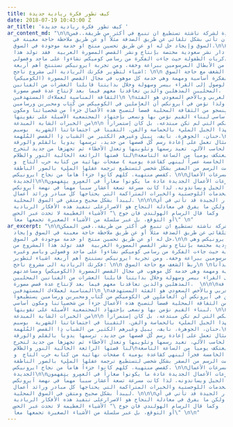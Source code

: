 ```yaml
---
title: كيف تطور فكرة ريادية جديدة
date: 2018-07-19 10:43:00 Z
ar_title: 'كيف تطور فكرة ريادية جديدة '
ar_content_md: "\n\nالفكرة الجيدة لشركة ناشئة تستطيع ان تنبع في أكثر من طريقة..فمن
  الممكن أن تأتي بشكل تلقائي عن طريق الصدفة مثلاً أو عن طريق ملاحظة حاجة معينة في
  السوق وإيجاد حل له او عن طريق تحسين منتج او خدمة موجودة في السوق.\n\n أما في حالة
  ايرونيكس وهي دار نشر سعودية مختصة بإنتاج ونشر القصص المصورة العربية  فقد تولد هذا
  المشروع من ذكريات الطفولة حيث جاءت الفكرة من رسامي كوميكس نشاءوا على ماجد وفضولي
  وباسم وغيره من الأبطال المرسومين ببراعة وخفة. ومن تجربة ايرونيكس نستنتج أهم أربعة
  اشياء لتطوير فكرتك الريادية الى مشروع ناجح: \n\n ربط الشغف مع حاجة السوق\n \nفي
  آيرونكس بدأنا بفكرة أساسية ومهمة وهي خدمة كل موهوب في مجال القصص المصورة (الكوميكس)
  ومساعدتهم على الوصول إلى القراء بيسر وسهولة وخلال بدايتنا قابلنا العشرات من الفنانين
  المحليين المذهلين والذين تعاقدنا معهم فيما بعد لإنتاج عدة قصص مصورة.  \n\n\nاستخدام
  الثقافة المناسبة لعملاءك المستهدفين\n \nكان الشباب العربي وبالأخص السعودي هو الفئة
  المستهدفة لكتبنا ولذا نؤمن في آيرونكس أن العاملين في الكوميكس من كُتاب ومحبرين ورسامين
  يستطيعوا ان ينسجو من الثقافة المحلية قصصاً لتصبح هذه الأعمال جزءاً من شخصياتنا ومكون
  أساسي لبناء القيم نؤمن بها ونسعى بإجتهاد المجتمعية الأصيلة على تقويتها. \n\nالإستفادة
  من الخبرات الشابة المبدعة\n\n من خلال فكرة آيرونكس التي لم تكن مبتدعه، بل كان إستمراراً
  طبيعياً لهذا الجيل المليء بالحماسة والفن. التقينا في اجتماعاتنا الشهرية  بوسيم،
  حنان، الجوهرة، نايف، نبيل وغيرهم الكثير من الشباب ذا القصص المُلهمة.\n\nحنان على
  سبيل المثال تعمل على إعادة رسم كُل قصصها من جديد، ترسمها يدوياً بالقلم والورقة،
  تنقلها إلى الحاسب الآلي، تعيد رسمها وتلوينها وتعدل الأخطاء ثم تجهزها من جديد لتخرج
  لنا قصتها الرائعة الحالية النور والظلام\nوسيم الذي يعتكف يومياً من الساعة التاسعة
  صباحاً حتى الخامسة عصراً لينهي كقاعدة يومية ٤ صفحات نهائية من كتابه حرب التاج  و
  الجوهرة التي تعلمت الرسم من الصفر بشكل شخصي لتستطيع ترجمة عقلها المليء بالصور الناطقة
  كقصص منتهية. كلهم كانوا جزءاً هاماً من نجاح ايرونيكس. \n\nالإستعانة بمسرعات الأعمال
  الجديدة\n\nالقائمين على مسرعات الأعمال الجديدة عادة ما يكونوا صغاراً في العمرو يتفهمون
  إحتياجات هذا الجيل ويساندونه. لذا كانت مسرعة تسعة أعشار سبباً مهماً في نهضة آيرونكس
  ودعمها عبر الخدمات اللوجستية والخبرات المتراكمة التي يحتاجها كل مبادر ورائد أعمال
  ليبدأ بشكل صحيح ومتقن في السوق المحلية. \n\n\nأخيراً الأفكار الجيدة قد تأتي في أي
  وقت ولأي شخص ولكن ما يفرق في معادلة النجاح هو الاصرارعلى تنفيذ هذه الأفكار الريادية
  و تطويرها.  وكما قال الرسام الهولندي فان جوخ \" الأشياء العظيمة لا تحدث عبر الحس
  أو التوقع، بل عبر سلسلة من الأشياء الصغيرة تجمعها معاً\" \n"
ar_excerpt: "\n\nالفكرة الجيدة لشركة ناشئة تستطيع ان تنبع في أكثر من طريقة..فمن الممكن
  أن تأتي بشكل تلقائي عن طريق الصدفة مثلاً أو عن طريق ملاحظة حاجة معينة في السوق وإيجاد
  حل له او عن طريق تحسين منتج او خدمة موجودة في السوق.\n\n أما في حالة ايرونيكس وهي
  دار نشر سعودية مختصة بإنتاج ونشر القصص المصورة العربية  فقد تولد هذا المشروع من
  ذكريات الطفولة حيث جاءت الفكرة من رسامي كوميكس نشاءوا على ماجد وفضولي وباسم وغيره
  من الأبطال المرسومين ببراعة وخفة. ومن تجربة ايرونيكس نستنتج أهم أربعة اشياء لتطوير
  فكرتك الريادية الى مشروع ناجح: \n\n ربط الشغف مع حاجة السوق\n \nفي آيرونكس بدأنا
  بفكرة أساسية ومهمة وهي خدمة كل موهوب في مجال القصص المصورة (الكوميكس) ومساعدتهم
  على الوصول إلى القراء بيسر وسهولة وخلال بدايتنا قابلنا العشرات من الفنانين المحليين
  المذهلين والذين تعاقدنا معهم فيما بعد لإنتاج عدة قصص مصورة.  \n\n\nاستخدام الثقافة
  المناسبة لعملاءك المستهدفين\n \nكان الشباب العربي وبالأخص السعودي هو الفئة المستهدفة
  لكتبنا ولذا نؤمن في آيرونكس أن العاملين في الكوميكس من كُتاب ومحبرين ورسامين يستطيعوا
  ان ينسجو من الثقافة المحلية قصصاً لتصبح هذه الأعمال جزءاً من شخصياتنا ومكون أساسي
  لبناء القيم نؤمن بها ونسعى بإجتهاد المجتمعية الأصيلة على تقويتها. \n\nالإستفادة
  من الخبرات الشابة المبدعة\n\n من خلال فكرة آيرونكس التي لم تكن مبتدعه، بل كان إستمراراً
  طبيعياً لهذا الجيل المليء بالحماسة والفن. التقينا في اجتماعاتنا الشهرية  بوسيم،
  حنان، الجوهرة، نايف، نبيل وغيرهم الكثير من الشباب ذا القصص المُلهمة.\n\nحنان على
  سبيل المثال تعمل على إعادة رسم كُل قصصها من جديد، ترسمها يدوياً بالقلم والورقة،
  تنقلها إلى الحاسب الآلي، تعيد رسمها وتلوينها وتعدل الأخطاء ثم تجهزها من جديد لتخرج
  لنا قصتها الرائعة الحالية النور والظلام\nوسيم الذي يعتكف يومياً من الساعة التاسعة
  ليلاً حتى الخامسة فجراً لينهي كقاعدة يومية ٤ صفحات نهائية من كتابه حرب التاج  و
  الجوهرة التي تعلمت الرسم من الصفر بشكل شخصي لتستطيع ترجمة عقلها المليء بالصور الناطقة
  كقصص منتهية. كلهم كانوا جزءاً هاماً من نجاح ايرونيكس. \n\nالإستعانة بمسرعات الأعمال
  الجديدة\n\nالقائمين على مسرعات الأعمال الجديدة عادة ما يكونوا صغاراً في العمرو يتفهمون
  إحتياجات هذا الجيل ويساندونه. لذا كانت مسرعة تسعة أعشار سبباً مهماً في نهضة آيرونكس
  ودعمها عبر الخدمات اللوجستية والخبرات المتراكمة التي يحتاجها كل مبادر ورائد أعمال
  ليبدأ بشكل صحيح ومتقن في السوق المحلية. \n\n\nأخيراً الأفكار الجيدة قد تأتي في أي
  وقت ولأي شخص ولكن ما يفرق في معادلة النجاح هو الاصرارعلى تنفيذ هذه الأفكار الريادية
  و تطويرها.  وكما قال الرسام الهولندي فان جوخ \" الأشياء العظيمة لا تحدث عبر الحس
  أو التوقع، بل عبر سلسلة من الأشياء الصغيرة تجمعها معاً\" \n\n"
---
```


